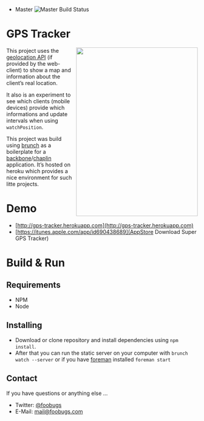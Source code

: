 * Master ![Master Build Status](https://circleci.com/gh/foobugs/gps-tracker/tree/master.png?circle-token=ca63b3f7271947d398dc47f8d7cb93c2b08c2195)

# GPS Tracker

<img src="https://raw.github.com/foobugs/gps-tracker/master/screenshot.png" border="0" align="right" width="320" height="444" />

This project uses the [geolocation API](dev.w3.org/geo/api/spec-source.html) (if provided by the web-client) to show a map and information about the client’s real location.

It also is an experiment to see which clients (mobile devices) provide which informations and update intervals when using `watchPosition`.

This project was build using [brunch](http://brunch.io/) as a boilerplate for a [backbone](backbonejs.org)/[chaplin](http://chaplinjs.org/) application. It’s hosted on heroku which provides a nice environment for such litte projects.

# Demo

* [http://gps-tracker.herokuapp.com](http://gps-tracker.herokuapp.com)
* [https://itunes.apple.com/app/id690438689](AppStore Download Super GPS Tracker)

# Build & Run

## Requirements

* NPM
* Node

## Installing

* Download or clone repository and install dependencies using `npm install`.
* After that you can run the static server on your computer with `brunch watch --server` or if you have [foreman](https://npmjs.org/package/foreman) installed `foreman start`

## Contact

If you have questions or anything else …

* Twitter: [@foobugs](https://twitter.com/foobugs)
* E-Mail: [mail@foobugs.com](mail:mail@foobugs.com?subject=gps-tracker)
